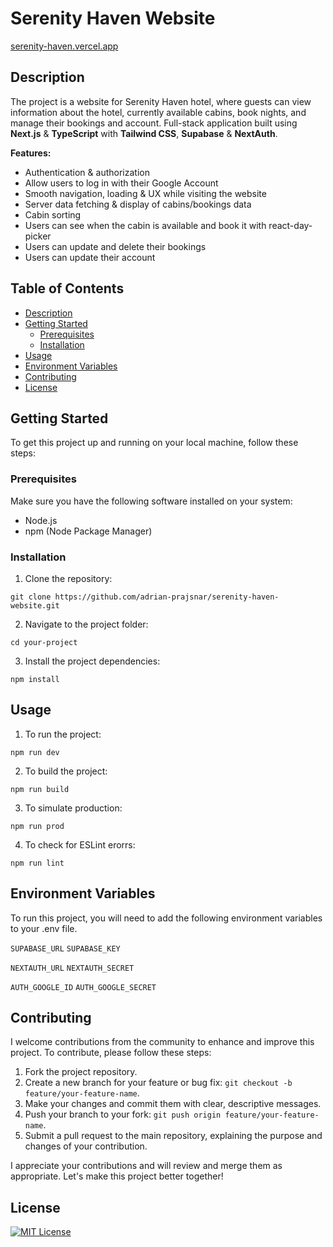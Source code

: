 # Serenity Haven Website

[serenity-haven.vercel.app](https://serenity-haven.vercel.app/)

## Description

The project is a website for Serenity Haven hotel, where guests can view information about the hotel, currently available cabins, book nights, and manage their bookings and account. Full-stack application built using **Next.js** & **TypeScript** with **Tailwind CSS**, **Supabase** & **NextAuth**.

**Features:**

- Authentication & authorization
- Allow users to log in with their Google Account
- Smooth navigation, loading & UX while visiting the website
- Server data fetching & display of cabins/bookings data
- Cabin sorting
- Users can see when the cabin is available and book it with react-day-picker
- Users can update and delete their bookings
- Users can update their account

## Table of Contents

- [Description](#description)
- [Getting Started](#getting-started)
  - [Prerequisites](#prerequisites)
  - [Installation](#installation)
- [Usage](#usage)
- [Environment Variables](#environment-variables)
- [Contributing](#contributing)
- [License](#license)

## Getting Started

To get this project up and running on your local machine, follow these steps:

### Prerequisites

Make sure you have the following software installed on your system:

- Node.js
- npm (Node Package Manager)

### Installation

1. Clone the repository:

```
git clone https://github.com/adrian-prajsnar/serenity-haven-website.git
```

2. Navigate to the project folder:

```
cd your-project
```

3. Install the project dependencies:

```
npm install
```

## Usage

1. To run the project:

```
npm run dev
```

2. To build the project:

```
npm run build
```

3. To simulate production:

```
npm run prod
```

4. To check for ESLint erorrs:

```
npm run lint
```

## Environment Variables

To run this project, you will need to add the following environment variables to your .env file.

`SUPABASE_URL`
`SUPABASE_KEY`

`NEXTAUTH_URL`
`NEXTAUTH_SECRET`

`AUTH_GOOGLE_ID`
`AUTH_GOOGLE_SECRET`

## Contributing

I welcome contributions from the community to enhance and improve this project. To contribute, please follow these steps:

1. Fork the project repository.
2. Create a new branch for your feature or bug fix: `git checkout -b feature/your-feature-name`.
3. Make your changes and commit them with clear, descriptive messages.
4. Push your branch to your fork: `git push origin feature/your-feature-name`.
5. Submit a pull request to the main repository, explaining the purpose and changes of your contribution.

I appreciate your contributions and will review and merge them as appropriate. Let's make this project better together!

## License

[![MIT License](https://img.shields.io/badge/License-MIT-green.svg)](https://choosealicense.com/licenses/mit/)
